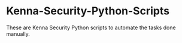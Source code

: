 # Kenna-Security-Python-Scripts
These are Kenna Security Python scripts to automate the tasks done manually. 

